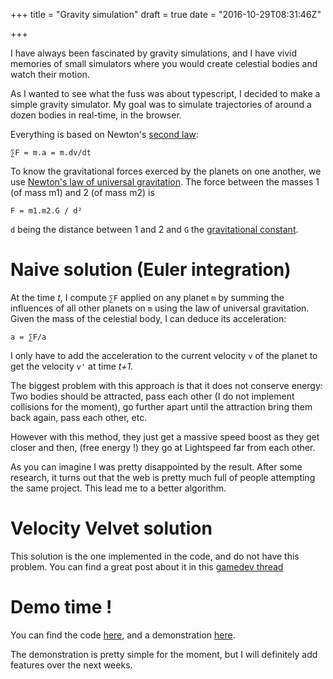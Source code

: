 +++
title = "Gravity simulation"
draft = true
date = "2016-10-29T08:31:46Z"

+++

I have always been fascinated by gravity simulations, and I have vivid memories of 
small simulators where you would create celestial bodies and watch their motion.

As I wanted to see what the fuss was about typescript, I decided to make a simple gravity
simulator. My goal was to simulate trajectories of around a dozen bodies in real-time, in
the browser.

Everything is based on Newton's [second law](https://en.wikipedia.org/wiki/Newton's_laws_of_motion#Newton.27s_second_law):
```
∑F = m.a = m.dv/dt
```

To know the gravitational forces exerced by the planets on one another, we use
[Newton's law of universal gravitation](https://en.wikipedia.org/wiki/Newton's_law_of_universal_gravitation#Modern_form).
The force between the masses 1 (of mass m1) and 2 (of mass m2) is  
```
F = m1.m2.G / d²
```
`d` being the distance between 1 and 2 and `G` the [gravitational constant](https://en.wikipedia.org/wiki/Gravitational_constant).

# Naive solution (Euler integration)

At the time *t*, I compute `∑F` applied on any planet `m` by summing the 
influences of all other planets on `m` using the law of universal gravitation. Given the mass of
the celestial body, I can deduce its acceleration:
```
a = ∑F/a
```
I only have to add the acceleration to the current velocity `v` of the planet to get the velocity `v'` at time *t+1*. 

The biggest problem with this approach is that it does not conserve energy: Two bodies should be attracted, 
pass each other (I do not implement collisions for the moment), go further apart until the attraction bring them back again, pass each other, etc.

However with this method, they just get a massive speed boost as they get closer and then, (free energy !) 
they go at Lightspeed far from each other.

As you can imagine I was pretty disappointed by the result. After some research, it turns out that the web is pretty 
much full of people attempting the same project. This lead me to a better algorithm. 

# Velocity Velvet solution

This solution is the one implemented in the code, and do not have this problem. You can find a great
post about it in this [gamedev thread](http://gamedev.stackexchange.com/questions/15708/how-can-i-implement-gravity)

# Demo time ! 

You can find the code [here](https://github.com/Blizarre/gravity/), and a demonstration [here](/projects/gravity/index.html).

The demonstration is pretty simple for the moment, but I will definitely add features over the next weeks.
